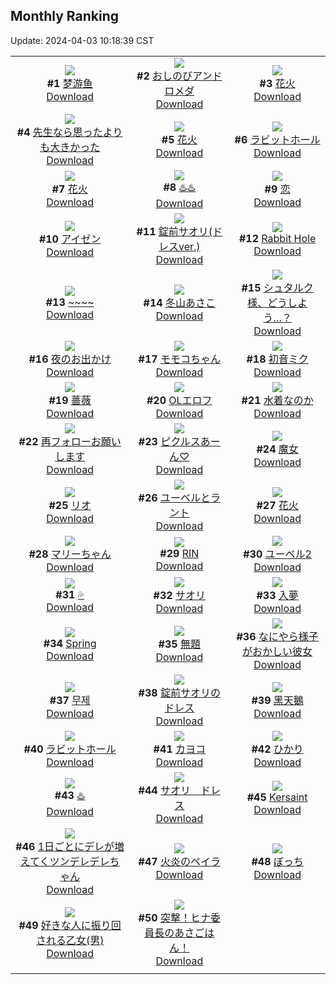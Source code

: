 ## Monthly Ranking
Update: 2024-04-03 10:18:39 CST

|      |      |      |
| :----: | :----: | :----: |
| ![](https://i.pixiv.re/c/240x480/img-master/img/2024/03/05/00/32/27/116631274_p0_master1200.jpg)<br>**#1** [梦游鱼](https://www.pixiv.net/artworks/116631274)<br>[Download](https://i.pixiv.re/img-original/img/2024/03/05/00/32/27/116631274_p0.jpg) | ![](https://i.pixiv.re/c/240x480/img-master/img/2024/03/05/00/00/14/116629839_p0_master1200.jpg)<br>**#2** [おしのびアンドロメダ](https://www.pixiv.net/artworks/116629839)<br>[Download](https://i.pixiv.re/img-original/img/2024/03/05/00/00/14/116629839_p0.png) | ![](https://i.pixiv.re/c/240x480/img-master/img/2024/03/04/00/00/14/116602028_p0_master1200.jpg)<br>**#3** [花火](https://www.pixiv.net/artworks/116602028)<br>[Download](https://i.pixiv.re/img-original/img/2024/03/04/00/00/14/116602028_p0.png) |
| ![](https://i.pixiv.re/c/240x480/img-master/img/2024/03/05/08/00/05/116637693_p0_master1200.jpg)<br>**#4** [先生なら思ったよりも大きかった](https://www.pixiv.net/artworks/116637693)<br>[Download](https://i.pixiv.re/img-original/img/2024/03/05/08/00/05/116637693_p0.jpg) | ![](https://i.pixiv.re/c/240x480/img-master/img/2024/03/05/02/55/33/116634284_p0_master1200.jpg)<br>**#5** [花火](https://www.pixiv.net/artworks/116634284)<br>[Download](https://i.pixiv.re/img-original/img/2024/03/05/02/55/33/116634284_p0.jpg) | ![](https://i.pixiv.re/c/240x480/img-master/img/2024/03/04/18/32/17/116619813_p0_master1200.jpg)<br>**#6** [ラビットホール](https://www.pixiv.net/artworks/116619813)<br>[Download](https://i.pixiv.re/img-original/img/2024/03/04/18/32/17/116619813_p0.png) |
| ![](https://i.pixiv.re/c/240x480/img-master/img/2024/03/05/17/38/53/116645978_p0_master1200.jpg)<br>**#7** [花火](https://www.pixiv.net/artworks/116645978)<br>[Download](https://i.pixiv.re/img-original/img/2024/03/05/17/38/53/116645978_p0.jpg) | ![](https://i.pixiv.re/c/240x480/img-master/img/2024/03/05/00/00/04/116629771_p0_master1200.jpg)<br>**#8** [♨️♨️](https://www.pixiv.net/artworks/116629771)<br>[Download](https://i.pixiv.re/img-original/img/2024/03/05/00/00/04/116629771_p0.jpg) | ![](https://i.pixiv.re/c/240x480/img-master/img/2024/03/05/00/00/04/116629766_p0_master1200.jpg)<br>**#9** [恋](https://www.pixiv.net/artworks/116629766)<br>[Download](https://i.pixiv.re/img-original/img/2024/03/05/00/00/04/116629766_p0.jpg) |
| ![](https://i.pixiv.re/c/240x480/img-master/img/2024/03/05/00/00/17/116629855_p0_master1200.jpg)<br>**#10** [アイゼン](https://www.pixiv.net/artworks/116629855)<br>[Download](https://i.pixiv.re/img-original/img/2024/03/05/00/00/17/116629855_p0.jpg) | ![](https://i.pixiv.re/c/240x480/img-master/img/2024/03/05/00/00/09/116629809_p0_master1200.jpg)<br>**#11** [錠前サオリ(ドレスver.)](https://www.pixiv.net/artworks/116629809)<br>[Download](https://i.pixiv.re/img-original/img/2024/03/05/00/00/09/116629809_p0.png) | ![](https://i.pixiv.re/c/240x480/img-master/img/2024/03/05/17/35/27/116645913_p0_master1200.jpg)<br>**#12** [Rabbit Hole](https://www.pixiv.net/artworks/116645913)<br>[Download](https://i.pixiv.re/img-original/img/2024/03/05/17/35/27/116645913_p0.png) |
| ![](https://i.pixiv.re/c/240x480/img-master/img/2024/03/05/01/52/14/116633227_p0_master1200.jpg)<br>**#13** [~~~~](https://www.pixiv.net/artworks/116633227)<br>[Download](https://i.pixiv.re/img-original/img/2024/03/05/01/52/14/116633227_p0.jpg) | ![](https://i.pixiv.re/c/240x480/img-master/img/2024/03/05/10/00/04/116639025_p0_master1200.jpg)<br>**#14** [冬山あさこ](https://www.pixiv.net/artworks/116639025)<br>[Download](https://i.pixiv.re/img-original/img/2024/03/05/10/00/04/116639025_p0.png) | ![](https://i.pixiv.re/c/240x480/img-master/img/2024/03/04/20/57/36/116623767_p0_master1200.jpg)<br>**#15** [シュタルク様、どうしよう…？](https://www.pixiv.net/artworks/116623767)<br>[Download](https://i.pixiv.re/img-original/img/2024/03/04/20/57/36/116623767_p0.jpg) |
| ![](https://i.pixiv.re/c/240x480/img-master/img/2024/03/03/00/00/17/116566545_p0_master1200.jpg)<br>**#16** [夜のお出かけ](https://www.pixiv.net/artworks/116566545)<br>[Download](https://i.pixiv.re/img-original/img/2024/03/03/00/00/17/116566545_p0.jpg) | ![](https://i.pixiv.re/c/240x480/img-master/img/2024/03/03/00/00/55/116566728_p0_master1200.jpg)<br>**#17** [モモコちゃん](https://www.pixiv.net/artworks/116566728)<br>[Download](https://i.pixiv.re/img-original/img/2024/03/03/00/00/55/116566728_p0.jpg) | ![](https://i.pixiv.re/c/240x480/img-master/img/2024/03/05/07/12/40/116637126_p0_master1200.jpg)<br>**#18** [初音ミク](https://www.pixiv.net/artworks/116637126)<br>[Download](https://i.pixiv.re/img-original/img/2024/03/05/07/12/40/116637126_p0.jpg) |
| ![](https://i.pixiv.re/c/240x480/img-master/img/2024/03/05/00/00/08/116629798_p0_master1200.jpg)<br>**#19** [薔薇](https://www.pixiv.net/artworks/116629798)<br>[Download](https://i.pixiv.re/img-original/img/2024/03/05/00/00/08/116629798_p0.png) | ![](https://i.pixiv.re/c/240x480/img-master/img/2024/03/04/03/58/49/116607226_p0_master1200.jpg)<br>**#20** [OLエロフ](https://www.pixiv.net/artworks/116607226)<br>[Download](https://i.pixiv.re/img-original/img/2024/03/04/03/58/49/116607226_p0.png) | ![](https://i.pixiv.re/c/240x480/img-master/img/2024/03/05/20/40/00/116650612_p0_master1200.jpg)<br>**#21** [水着なのか](https://www.pixiv.net/artworks/116650612)<br>[Download](https://i.pixiv.re/img-original/img/2024/03/05/20/40/00/116650612_p0.png) |
| ![](https://i.pixiv.re/c/240x480/img-master/img/2024/03/05/19/47/42/116649045_p0_master1200.jpg)<br>**#22** [再フォローお願いします](https://www.pixiv.net/artworks/116649045)<br>[Download](https://i.pixiv.re/img-original/img/2024/03/05/19/47/42/116649045_p0.jpg) | ![](https://i.pixiv.re/c/240x480/img-master/img/2024/03/05/19/07/35/116648117_p0_master1200.jpg)<br>**#23** [ピクルスあーん♡](https://www.pixiv.net/artworks/116648117)<br>[Download](https://i.pixiv.re/img-original/img/2024/03/05/19/07/35/116648117_p0.jpg) | ![](https://i.pixiv.re/c/240x480/img-master/img/2024/03/07/16/44/25/116699716_p0_master1200.jpg)<br>**#24** [魔女](https://www.pixiv.net/artworks/116699716)<br>[Download](https://i.pixiv.re/img-original/img/2024/03/07/16/44/25/116699716_p0.jpg) |
| ![](https://i.pixiv.re/c/240x480/img-master/img/2024/03/03/00/00/37/116566646_p0_master1200.jpg)<br>**#25** [リオ](https://www.pixiv.net/artworks/116566646)<br>[Download](https://i.pixiv.re/img-original/img/2024/03/03/00/00/37/116566646_p0.jpg) | ![](https://i.pixiv.re/c/240x480/img-master/img/2024/03/05/14/06/01/116642477_p0_master1200.jpg)<br>**#26** [ユーベルとラント](https://www.pixiv.net/artworks/116642477)<br>[Download](https://i.pixiv.re/img-original/img/2024/03/05/14/06/01/116642477_p0.png) | ![](https://i.pixiv.re/c/240x480/img-master/img/2024/03/04/18/18/04/116619468_p0_master1200.jpg)<br>**#27** [花火](https://www.pixiv.net/artworks/116619468)<br>[Download](https://i.pixiv.re/img-original/img/2024/03/04/18/18/04/116619468_p0.png) |
| ![](https://i.pixiv.re/c/240x480/img-master/img/2024/03/05/21/46/00/116652740_p0_master1200.jpg)<br>**#28** [マリーちゃん](https://www.pixiv.net/artworks/116652740)<br>[Download](https://i.pixiv.re/img-original/img/2024/03/05/21/46/00/116652740_p0.png) | ![](https://i.pixiv.re/c/240x480/img-master/img/2024/03/04/00/01/38/116602327_p0_master1200.jpg)<br>**#29** [RIN](https://www.pixiv.net/artworks/116602327)<br>[Download](https://i.pixiv.re/img-original/img/2024/03/04/00/01/38/116602327_p0.png) | ![](https://i.pixiv.re/c/240x480/img-master/img/2024/03/06/16/16/42/116671843_p0_master1200.jpg)<br>**#30** [ユーベル2](https://www.pixiv.net/artworks/116671843)<br>[Download](https://i.pixiv.re/img-original/img/2024/03/06/16/16/42/116671843_p0.png) |
| ![](https://i.pixiv.re/c/240x480/img-master/img/2024/03/06/00/00/26/116657382_p0_master1200.jpg)<br>**#31** [💦](https://www.pixiv.net/artworks/116657382)<br>[Download](https://i.pixiv.re/img-original/img/2024/03/06/00/00/26/116657382_p0.jpg) | ![](https://i.pixiv.re/c/240x480/img-master/img/2024/03/05/20/03/20/116649561_p0_master1200.jpg)<br>**#32** [サオリ](https://www.pixiv.net/artworks/116649561)<br>[Download](https://i.pixiv.re/img-original/img/2024/03/05/20/03/20/116649561_p0.jpg) | ![](https://i.pixiv.re/c/240x480/img-master/img/2024/03/16/09/33/31/116635351_p0_master1200.jpg)<br>**#33** [入夢](https://www.pixiv.net/artworks/116635351)<br>[Download](https://i.pixiv.re/img-original/img/2024/03/16/09/33/31/116635351_p0.jpg) |
| ![](https://i.pixiv.re/c/240x480/img-master/img/2024/03/03/07/01/37/116570030_p0_master1200.jpg)<br>**#34** [Spring](https://www.pixiv.net/artworks/116570030)<br>[Download](https://i.pixiv.re/img-original/img/2024/03/03/07/01/37/116570030_p0.png) | ![](https://i.pixiv.re/c/240x480/img-master/img/2024/03/03/16/33/06/116586172_p0_master1200.jpg)<br>**#35** [無題](https://www.pixiv.net/artworks/116586172)<br>[Download](https://i.pixiv.re/img-original/img/2024/03/03/16/33/06/116586172_p0.jpg) | ![](https://i.pixiv.re/c/240x480/img-master/img/2024/03/04/17/28/13/116618288_p0_master1200.jpg)<br>**#36** [なにやら様子がおかしい彼女](https://www.pixiv.net/artworks/116618288)<br>[Download](https://i.pixiv.re/img-original/img/2024/03/04/17/28/13/116618288_p0.jpg) |
| ![](https://i.pixiv.re/c/240x480/img-master/img/2024/03/07/16/57/50/116699971_p0_master1200.jpg)<br>**#37** [무제](https://www.pixiv.net/artworks/116699971)<br>[Download](https://i.pixiv.re/img-original/img/2024/03/07/16/57/50/116699971_p0.jpg) | ![](https://i.pixiv.re/c/240x480/img-master/img/2024/03/06/21/10/23/116679245_p0_master1200.jpg)<br>**#38** [錠前サオリのドレス](https://www.pixiv.net/artworks/116679245)<br>[Download](https://i.pixiv.re/img-original/img/2024/03/06/21/10/23/116679245_p0.png) | ![](https://i.pixiv.re/c/240x480/img-master/img/2024/03/04/18/02/26/116618983_p0_master1200.jpg)<br>**#39** [黑天鵝](https://www.pixiv.net/artworks/116618983)<br>[Download](https://i.pixiv.re/img-original/img/2024/03/04/18/02/26/116618983_p0.jpg) |
| ![](https://i.pixiv.re/c/240x480/img-master/img/2024/03/04/17/31/46/116618370_p0_master1200.jpg)<br>**#40** [ラビットホール](https://www.pixiv.net/artworks/116618370)<br>[Download](https://i.pixiv.re/img-original/img/2024/03/04/17/31/46/116618370_p0.jpg) | ![](https://i.pixiv.re/c/240x480/img-master/img/2024/03/05/18/00/09/116646449_p0_master1200.jpg)<br>**#41** [カヨコ](https://www.pixiv.net/artworks/116646449)<br>[Download](https://i.pixiv.re/img-original/img/2024/03/05/18/00/09/116646449_p0.jpg) | ![](https://i.pixiv.re/c/240x480/img-master/img/2024/03/06/07/17/45/116664329_p0_master1200.jpg)<br>**#42** [ひかり](https://www.pixiv.net/artworks/116664329)<br>[Download](https://i.pixiv.re/img-original/img/2024/03/06/07/17/45/116664329_p0.png) |
| ![](https://i.pixiv.re/c/240x480/img-master/img/2024/03/04/00/00/16/116602043_p0_master1200.jpg)<br>**#43** [♨️](https://www.pixiv.net/artworks/116602043)<br>[Download](https://i.pixiv.re/img-original/img/2024/03/04/00/00/16/116602043_p0.jpg) | ![](https://i.pixiv.re/c/240x480/img-master/img/2024/03/03/08/00/03/116575148_p0_master1200.jpg)<br>**#44** [サオリ　ドレス](https://www.pixiv.net/artworks/116575148)<br>[Download](https://i.pixiv.re/img-original/img/2024/03/03/08/00/03/116575148_p0.jpg) | ![](https://i.pixiv.re/c/240x480/img-master/img/2024/03/04/14/22/41/116615169_p0_master1200.jpg)<br>**#45** [Kersaint](https://www.pixiv.net/artworks/116615169)<br>[Download](https://i.pixiv.re/img-original/img/2024/03/04/14/22/41/116615169_p0.png) |
| ![](https://i.pixiv.re/c/240x480/img-master/img/2024/03/05/00/01/11/116630027_p0_master1200.jpg)<br>**#46** [1日ごとにデレが増えてくツンデレデレちゃん](https://www.pixiv.net/artworks/116630027)<br>[Download](https://i.pixiv.re/img-original/img/2024/03/05/00/01/11/116630027_p0.png) | ![](https://i.pixiv.re/c/240x480/img-master/img/2024/03/05/00/00/08/116629795_p0_master1200.jpg)<br>**#47** [火炎のペイラ](https://www.pixiv.net/artworks/116629795)<br>[Download](https://i.pixiv.re/img-original/img/2024/03/05/00/00/08/116629795_p0.jpg) | ![](https://i.pixiv.re/c/240x480/img-master/img/2024/03/04/00/00/10/116602009_p0_master1200.jpg)<br>**#48** [ぼっち](https://www.pixiv.net/artworks/116602009)<br>[Download](https://i.pixiv.re/img-original/img/2024/03/04/00/00/10/116602009_p0.jpg) |
| ![](https://i.pixiv.re/c/240x480/img-master/img/2024/03/06/00/01/13/116657510_p0_master1200.jpg)<br>**#49** [好きな人に振り回される乙女(男)](https://www.pixiv.net/artworks/116657510)<br>[Download](https://i.pixiv.re/img-original/img/2024/03/06/00/01/13/116657510_p0.jpg) | ![](https://i.pixiv.re/c/240x480/img-master/img/2024/03/06/07/00/22/116664102_p0_master1200.jpg)<br>**#50** [突撃！ヒナ委員長のあさごはん！](https://www.pixiv.net/artworks/116664102)<br>[Download](https://i.pixiv.re/img-original/img/2024/03/06/07/00/22/116664102_p0.png) |
|      |
